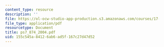 ```yaml
---
content_type: resource
description: ''
file: https://ol-ocw-studio-app-production.s3.amazonaws.com/courses/17-874-quantitative-research-methods-multivariate-spring-2004/155c545a84126ab6ad5f167c27d47d52_ps7_874_2004.pdf
file_type: application/pdf
resourcetype: Document
title: ps7_874_2004.pdf
uid: 155c545a-8412-6ab6-ad5f-167c27d47d52
---
```

